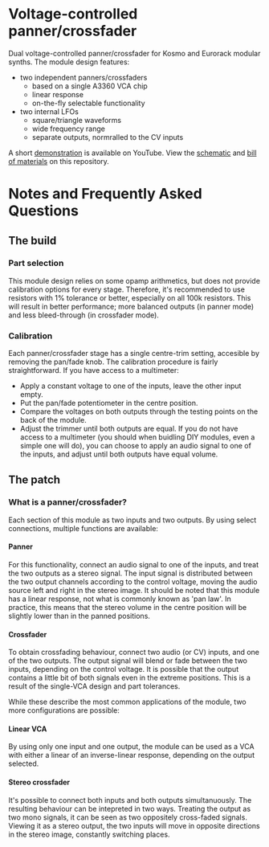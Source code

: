# Voltage-controlled panner/crossfader
 Dual voltage-controlled panner/crossfader for Kosmo and Eurorack modular synths. The module design features:
 - two independent panners/crossfaders
   - based on a single A3360 VCA chip
   - linear response
   - on-the-fly selectable functionality
 - two internal LFOs
   - square/triangle waveforms
   - wide frequency range
   - separate outputs, normralled to the CV inputs

A short [demonstration](https://youtu.be/eCm593cbdqw) is available on YouTube. View the [schematic](voltage_controlled_panner_crossfader_schematic/voltage_controlled_panner_crossfader.pdf) and [bill of materials](https://htmlpreview.github.io/?https://github.com/TimMJN/Voltage-controlled-panner-crossfader/blob/main/voltage_controlled_panner_crossfader_schematic/voltage_controlled_panner_crossfader_BOM.html) on this repository.

# Notes and Frequently Asked Questions
## The build
### Part selection
This module design relies on some opamp arithmetics, but does not provide calibration options for every stage. Therefore, it's recommended to use resistors with 1% tolerance or better, especially on all 100k resistors. This will result in better performance; more balanced outputs (in panner mode) and less bleed-through (in crossfader mode).

### Calibration
Each panner/crossfader stage has a single centre-trim setting, accesible by removing the pan/fade knob. The calibration procedure is fairly straightforward. If you have access to a multimeter:
- Apply a constant voltage to one of the inputs, leave the other input empty.
- Put the pan/fade potentiometer in the centre position.
- Compare the voltages on both outputs through the testing points on the back of the module.
- Adjust the trimmer until both outputs are equal.
If you do not have access to a multimeter (you should when buidling DIY modules, even a simple one will do), you can choose to apply an audio signal to one of the inputs, and adjust until both outputs have equal volume.

## The patch
### What is a panner/crossfader?
Each section of this module as two inputs and two outputs. By using select connections, multiple functions are available:

#### Panner
For this functionality, connect an audio signal to one of the inputs, and treat the two outputs as a stereo signal. The input signal is distributed between the two output channels according to the control voltage, moving the audio source left and right in the stereo image. It should be noted that this module has a linear response, not what is commonly known as 'pan law'. In practice, this means that the stereo volume in the centre position will be slightly lower than in the panned positions.

#### Crossfader
To obtain crossfading behaviour, connect two audio (or CV) inputs, and one of the two outputs. The output signal will blend or fade between the two inputs, depending on the control voltage. It is possible that the output contains a little bit of both signals even in the extreme positions. This is a result of the single-VCA design and part tolerances.

While these describe the most common applications of the module, two more configurations are possible:
#### Linear VCA
By using only one input and one output, the module can be used as a VCA with either a linear of an inverse-linear response, depending on the output selected.

#### Stereo crossfader
It's possible to connect both inputs and both outputs simultanuously. The resulting behaviour can be intepreted in two ways. Treating the output as two mono signals, it can be seen as two oppositely cross-faded signals. Viewing it as a stereo output, the two inputs will move in opposite directions in the stereo image, constantly switching places.
